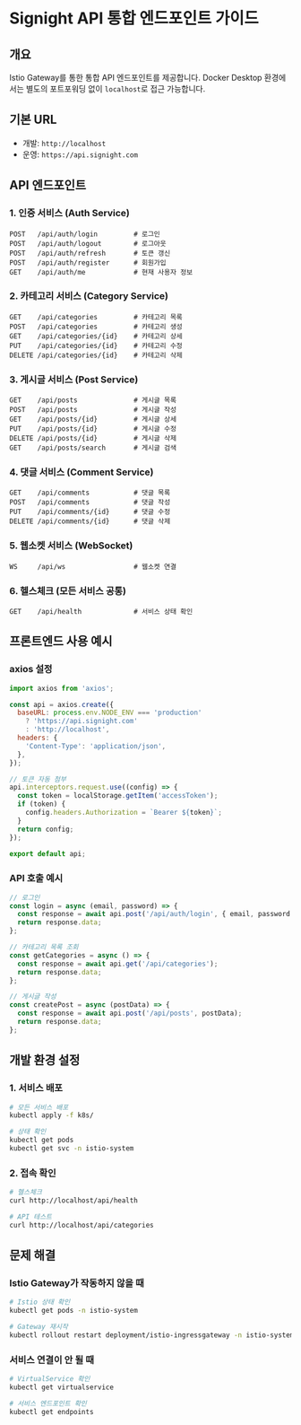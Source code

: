# Signight API 통합 엔드포인트 가이드

## 개요
Istio Gateway를 통한 통합 API 엔드포인트를 제공합니다.
Docker Desktop 환경에서는 별도의 포트포워딩 없이 `localhost`로 접근 가능합니다.

## 기본 URL
- 개발: `http://localhost`
- 운영: `https://api.signight.com`

## API 엔드포인트

### 1. 인증 서비스 (Auth Service)
```
POST   /api/auth/login         # 로그인
POST   /api/auth/logout        # 로그아웃
POST   /api/auth/refresh       # 토큰 갱신
POST   /api/auth/register      # 회원가입
GET    /api/auth/me            # 현재 사용자 정보
```

### 2. 카테고리 서비스 (Category Service)
```
GET    /api/categories         # 카테고리 목록
POST   /api/categories         # 카테고리 생성
GET    /api/categories/{id}    # 카테고리 상세
PUT    /api/categories/{id}    # 카테고리 수정
DELETE /api/categories/{id}    # 카테고리 삭제
```

### 3. 게시글 서비스 (Post Service)
```
GET    /api/posts              # 게시글 목록
POST   /api/posts              # 게시글 작성
GET    /api/posts/{id}         # 게시글 상세
PUT    /api/posts/{id}         # 게시글 수정
DELETE /api/posts/{id}         # 게시글 삭제
GET    /api/posts/search       # 게시글 검색
```

### 4. 댓글 서비스 (Comment Service)
```
GET    /api/comments           # 댓글 목록
POST   /api/comments           # 댓글 작성
PUT    /api/comments/{id}      # 댓글 수정
DELETE /api/comments/{id}      # 댓글 삭제
```

### 5. 웹소켓 서비스 (WebSocket)
```
WS     /api/ws                 # 웹소켓 연결
```

### 6. 헬스체크 (모든 서비스 공통)
```
GET    /api/health             # 서비스 상태 확인
```

## 프론트엔드 사용 예시

### axios 설정
```javascript
import axios from 'axios';

const api = axios.create({
  baseURL: process.env.NODE_ENV === 'production' 
    ? 'https://api.signight.com' 
    : 'http://localhost',
  headers: {
    'Content-Type': 'application/json',
  },
});

// 토큰 자동 첨부
api.interceptors.request.use((config) => {
  const token = localStorage.getItem('accessToken');
  if (token) {
    config.headers.Authorization = `Bearer ${token}`;
  }
  return config;
});

export default api;
```

### API 호출 예시
```javascript
// 로그인
const login = async (email, password) => {
  const response = await api.post('/api/auth/login', { email, password });
  return response.data;
};

// 카테고리 목록 조회
const getCategories = async () => {
  const response = await api.get('/api/categories');
  return response.data;
};

// 게시글 작성
const createPost = async (postData) => {
  const response = await api.post('/api/posts', postData);
  return response.data;
};
```

## 개발 환경 설정

### 1. 서비스 배포
```bash
# 모든 서비스 배포
kubectl apply -f k8s/

# 상태 확인
kubectl get pods
kubectl get svc -n istio-system
```

### 2. 접속 확인
```bash
# 헬스체크
curl http://localhost/api/health

# API 테스트
curl http://localhost/api/categories
```

## 문제 해결

### Istio Gateway가 작동하지 않을 때
```bash
# Istio 상태 확인
kubectl get pods -n istio-system

# Gateway 재시작
kubectl rollout restart deployment/istio-ingressgateway -n istio-system
```

### 서비스 연결이 안 될 때
```bash
# VirtualService 확인
kubectl get virtualservice

# 서비스 엔드포인트 확인
kubectl get endpoints
```